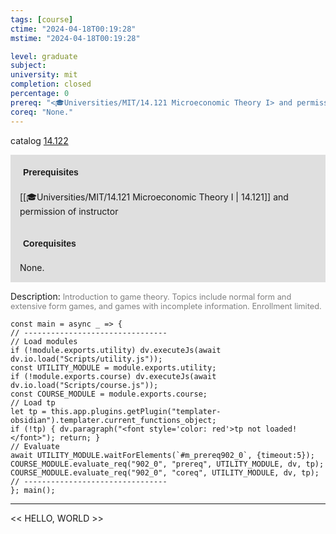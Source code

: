 ```yaml
---
tags: [course]
ctime: "2024-04-18T00:19:28"
mstime: "2024-04-18T00:19:28"

level: graduate
subject: 
university: mit
completion: closed
percentage: 0
prereq: "<🎓Universities/MIT/14.121 Microeconomic Theory I> and permission of instructor"
coreq: "None."
---
```


catalog [14.122](http://student.mit.edu/catalog/m14a.html#14.122)

<span style="display: block; padding: 15px; background-color: rgb(100, 100, 100, 0.2);"><font id="m_prereq902_0" style="display: block; font-family: Arial, sans-serif; font-weight: bold; padding: 5px">Prerequisites</font><br><span id="prereq902_0">[[🎓Universities/MIT/14.121 Microeconomic Theory I | 14.121]] and permission of instructor</span></span>
<span style="display: block; padding: 15px; background-color: rgb(100, 100, 100, 0.2);"><font id="m_coreq902_0" style="display: block; font-family: Arial, sans-serif; font-weight: bold; padding: 5px">Corequisites</font><br><span id="coreq902_0">None.</span></span>

<font style="">Description:</font>
<font style="color: grey; font-size: 0.8rem;">Introduction to game theory. Topics include normal form and extensive form games, and games with incomplete information. Enrollment limited.</font>

```dataviewjs
const main = async _ => {
// --------------------------------
// Load modules
if (!module.exports.utility) dv.executeJs(await dv.io.load("Scripts/utility.js"));
const UTILITY_MODULE = module.exports.utility;
if (!module.exports.course) dv.executeJs(await dv.io.load("Scripts/course.js"));
const COURSE_MODULE = module.exports.course;
// Load tp
let tp = this.app.plugins.getPlugin("templater-obsidian").templater.current_functions_object;
if (!tp) { dv.paragraph("<font style='color: red'>tp not loaded!</font>"); return; }
// Evaluate
await UTILITY_MODULE.waitForElements(`#m_prereq902_0`, {timeout:5});
COURSE_MODULE.evaluate_req("902_0", "prereq", UTILITY_MODULE, dv, tp);
COURSE_MODULE.evaluate_req("902_0", "coreq", UTILITY_MODULE, dv, tp);
// --------------------------------
}; main();
```

---

<< HELLO, WORLD >>
